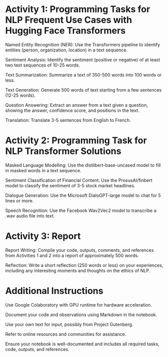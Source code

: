 # Activity 1: Programming Tasks for NLP Frequent Use Cases with Hugging Face Transformers
Named Entity Recognition (NER): Use the Transformers pipeline to identify entities (person, organization, location) in a text sequence.

Sentiment Analysis: Identify the sentiment (positive or negative) of at least two text sequences of 10-25 words.

Text Summarization: Summarize a text of 350-500 words into 100 words or less.

Text Generation: Generate 500 words of text starting from a few sentences (12-25 words).

Question Answering: Extract an answer from a text given a question, showing the answer, confidence score, and positions in the text.

Translation: Translate 3-5 sentences from English to French.

# Activity 2: Programming Task for NLP Transformer Solutions

Masked Language Modelling: Use the distilbert-base-uncased model to fill in masked words in a text sequence.

Sentiment Classification of Financial Content: Use the ProsusAI/finbert model to classify the sentiment of 3-5 stock market headlines.

Dialogue Generation: Use the Microsoft DialoGPT-large model to chat for 5 lines or more.

Speech Recognition: Use the Facebook Wav2Vec2 model to transcribe a .wav audio file into text.

# Activity 3: Report
Report Writing: Compile your code, outputs, comments, and references from Activities 1 and 2 into a report of approximately 500 words.

Reflection: Write a short reflection (250 words or less) on your experiences, including any interesting moments and thoughts on the ethics of NLP.

# Additional Instructions

Use Google Colaboratory with GPU runtime for hardware acceleration.

Document your code and observations using Markdown in the notebook.

Use your own text for input, possibly from Project Gutenberg.

Refer to online resources and communities for assistance.

Ensure your notebook is well-documented and includes all required tasks, code, outputs, and references.